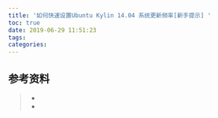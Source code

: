 ```yaml
---
title: '如何快速设置Ubuntu Kylin 14.04 系统更新频率[新手提示] '
toc: true
date: 2019-06-29 11:51:23
tags:
categories:
---
```






## 参考资料
> - []()
> - []()
